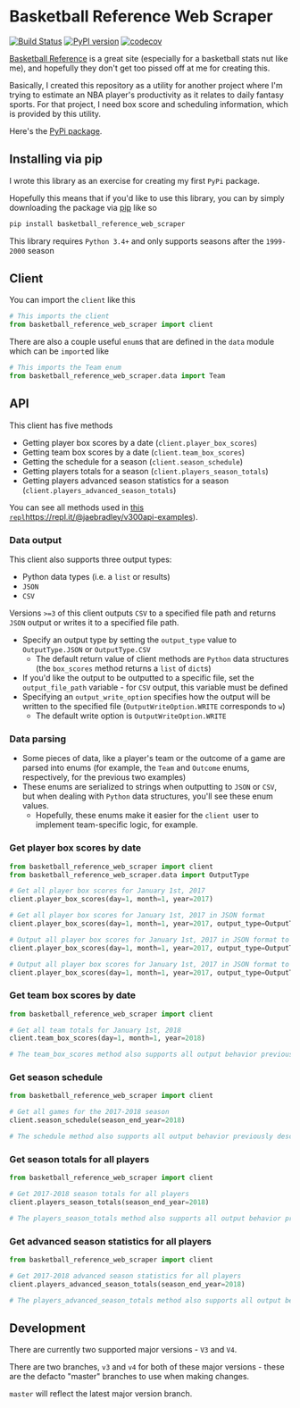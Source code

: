 # Basketball Reference Web Scraper

[![Build Status](https://travis-ci.org/jaebradley/basketball_reference_web_scraper.svg?branch=master)](https://travis-ci.org/jaebradley/basketball_reference_web_scraper)
[![PyPI version](https://badge.fury.io/py/basketball_reference_web_scraper.svg)](https://badge.fury.io/py/basketball_reference_web_scraper)
[![codecov](https://codecov.io/gh/jaebradley/basketball_reference_web_scraper/branch/master/graph/badge.svg)](https://codecov.io/gh/jaebradley/basketball_reference_web_scraper)

[Basketball Reference](http://www.basketball-reference.com) is a great site (especially for a basketball stats nut like me), and hopefully they don't get too pissed off at me for creating this.

Basically, I created this repository as a utility for another project where I'm trying to estimate an NBA player's productivity as it relates to daily fantasy sports.  For that project, I need box score and scheduling information, which is provided by this utility. 

Here's the [PyPi package](https://pypi.python.org/pypi/basketball_reference_web_scraper/3.0).

## Installing via pip

I wrote this library as an exercise for creating my first `PyPi` package.  

Hopefully this means that if you'd like to use this library, you can by simply downloading the package via [pip](https://pypi.python.org/pypi/pip) like so

```bash
pip install basketball_reference_web_scraper
```

This library requires `Python 3.4+` and only supports seasons after the `1999-2000` season

## Client

You can import the `client` like this

```python
# This imports the client
from basketball_reference_web_scraper import client
```

There are also a couple useful `enum`s that are defined in the `data` module which can be `import`ed like

```python
# This imports the Team enum
from basketball_reference_web_scraper.data import Team
```

## API

This client has five methods
* Getting player box scores by a date (`client.player_box_scores`)
* Getting team box scores by a date (`client.team_box_scores`)
* Getting the schedule for a season (`client.season_schedule`)
* Getting players totals for a season (`client.players_season_totals`)
* Getting players advanced season statistics for a season (`client.players_advanced_season_totals`)

You can see all methods used in [this `repl`]()https://repl.it/@jaebradley/v300api-examples).

### Data output

This client also supports three output types:
* Python data types (i.e. a `list` or results)
* `JSON`
* `CSV`

Versions `>=3` of this client outputs `CSV` to a specified file path and returns `JSON` output or writes it to a specified file path.
* Specify an output type by setting the `output_type` value to `OutputType.JSON` or `OutputType.CSV`
  * The default return value of client methods are `Python` data structures (the `box_scores` method returns a `list` of `dict`s)
* If you'd like the output to be outputted to a specific file, set the `output_file_path` variable - for `CSV` output, this variable must be defined
* Specifying an `output_write_option` specifies how the output will be written to the specified file (`OutputWriteOption.WRITE` corresponds to `w`)
  * The default write option is `OutputWriteOption.WRITE`

### Data parsing

* Some pieces of data, like a player's team or the outcome of a game are parsed into enums (for example, the `Team` and `Outcome` enums, respectively, for the previous two examples)
* These enums are serialized to strings when outputting to `JSON` or `CSV`, but when dealing with `Python` data structures, you'll see these enum values.
  * Hopefully, these enums make it easier for the `client `user to implement team-specific logic, for example.  


### Get player box scores by date

```python
from basketball_reference_web_scraper import client
from basketball_reference_web_scraper.data import OutputType

# Get all player box scores for January 1st, 2017 
client.player_box_scores(day=1, month=1, year=2017)

# Get all player box scores for January 1st, 2017 in JSON format
client.player_box_scores(day=1, month=1, year=2017, output_type=OutputType.JSON)

# Output all player box scores for January 1st, 2017 in JSON format to 1_1_2017_box_scores.json
client.player_box_scores(day=1, month=1, year=2017, output_type=OutputType.JSON, output_file_path="./1_1_2017_box_scores.json")

# Output all player box scores for January 1st, 2017 in JSON format to 1_1_2017_box_scores.csv
client.player_box_scores(day=1, month=1, year=2017, output_type=OutputType.CSV, output_file_path="./1_1_2017_box_scores.csv")
```

### Get team box scores by date

```python
from basketball_reference_web_scraper import client

# Get all team totals for January 1st, 2018
client.team_box_scores(day=1, month=1, year=2018)

# The team_box_scores method also supports all output behavior previously described
```

### Get season schedule

```python
from basketball_reference_web_scraper import client

# Get all games for the 2017-2018 season
client.season_schedule(season_end_year=2018)

# The schedule method also supports all output behavior previously described
``` 

### Get season totals for all players

```python
from basketball_reference_web_scraper import client

# Get 2017-2018 season totals for all players
client.players_season_totals(season_end_year=2018)

# The players_season_totals method also supports all output behavior previously described
```

### Get advanced season statistics for all players

```python
from basketball_reference_web_scraper import client

# Get 2017-2018 advanced season statistics for all players
client.players_advanced_season_totals(season_end_year=2018)

# The players_advanced_season_totals method also supports all output behavior previously described
```

## Development

There are currently two supported major versions - `V3` and `V4`.

There are two branches, `v3` and `v4` for both of these major versions - these are the defacto "master" branches to use
when making changes.

`master` will reflect the latest major version branch.

